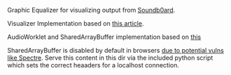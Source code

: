 Graphic Equalizer for visualizing output from [Soundb0ard](https://github.com/sideb0ard/SoundB0ard).

Visualizer Implementation based on [this article](https://orangeable.com/javascript/equalizer-web-audio-api).

AudioWorklet and SharedArrayBuffer implementation based on [this](https://googlechromelabs.github.io/web-audio-samples/audio-worklet/design-pattern/shared-buffer/)

SharedArrayBuffer is disabled by default in browsers [due to potential vulns like Spectre](https://vercel.com/guides/fix-shared-array-buffer-not-defined-nextjs-react). Serve this content in this dir via the included python script which sets the correct heaaders for a localhost connection.

